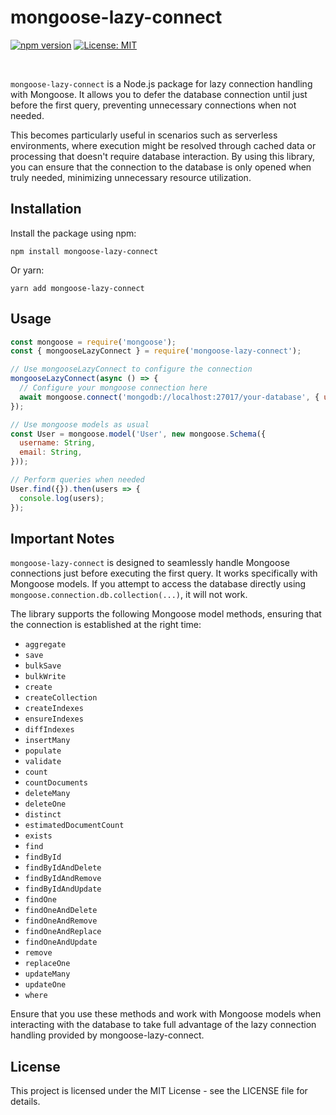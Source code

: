 # mongoose-lazy-connect

[![npm version](https://badge.fury.io/js/mongoose-lazy-connect.svg)](https://badge.fury.io/js/mongoose-lazy-connect)
[![License: MIT](https://img.shields.io/badge/License-MIT-yellow.svg)](https://opensource.org/licenses/MIT)

<br>

`mongoose-lazy-connect` is a Node.js package for lazy connection handling with Mongoose. It allows you to defer the database connection until just before the first query, preventing unnecessary connections when not needed.

This becomes particularly useful in scenarios such as serverless environments, where execution might be resolved through cached data or processing that doesn't require database interaction. By using this library, you can ensure that the connection to the database is only opened when truly needed, minimizing unnecessary resource utilization.

## Installation

Install the package using npm:

```
npm install mongoose-lazy-connect
```

Or yarn:

```
yarn add mongoose-lazy-connect
```

## Usage
```javascript
const mongoose = require('mongoose');
const { mongooseLazyConnect } = require('mongoose-lazy-connect');

// Use mongooseLazyConnect to configure the connection
mongooseLazyConnect(async () => {
  // Configure your mongoose connection here
  await mongoose.connect('mongodb://localhost:27017/your-database', { useNewUrlParser: true, useUnifiedTopology: true });
});

// Use mongoose models as usual
const User = mongoose.model('User', new mongoose.Schema({
  username: String,
  email: String,
}));

// Perform queries when needed
User.find({}).then(users => {
  console.log(users);
});
```

## Important Notes
`mongoose-lazy-connect` is designed to seamlessly handle Mongoose connections just before executing the first query. It works specifically with Mongoose models. If you attempt to access the database directly using `mongoose.connection.db.collection(...)`, it will not work.

The library supports the following Mongoose model methods, ensuring that the connection is established at the right time:

* `aggregate`
* `save`
* `bulkSave`
* `bulkWrite`
* `create`
* `createCollection`
* `createIndexes`
* `ensureIndexes`
* `diffIndexes`
* `insertMany`
* `populate`
* `validate`
* `count`
* `countDocuments`
* `deleteMany`
* `deleteOne`
* `distinct`
* `estimatedDocumentCount`
* `exists`
* `find`
* `findById`
* `findByIdAndDelete`
* `findByIdAndRemove`
* `findByIdAndUpdate`
* `findOne`
* `findOneAndDelete`
* `findOneAndRemove`
* `findOneAndReplace`
* `findOneAndUpdate`
* `remove`
* `replaceOne`
* `updateMany`
* `updateOne`
* `where`
  
Ensure that you use these methods and work with Mongoose models when interacting with the database to take full advantage of the lazy connection handling provided by mongoose-lazy-connect.

## License
This project is licensed under the MIT License - see the LICENSE file for details.
